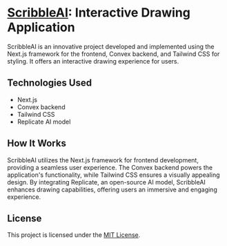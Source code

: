 # [ScribbleAI](https://scribble-ai-wzis.vercel.app): Interactive Drawing Application

ScribbleAI is an innovative project developed and implemented using the Next.js framework for the frontend, Convex backend, and Tailwind CSS for styling. It offers an interactive drawing experience for users.

## Technologies Used

- Next.js
- Convex backend
- Tailwind CSS
- Replicate AI model

## How It Works

ScribbleAI utilizes the Next.js framework for frontend development, providing a seamless user experience. The Convex backend powers the application's functionality, while Tailwind CSS ensures a visually appealing design. By integrating Replicate, an open-source AI model, ScribbleAI enhances drawing capabilities, offering users an immersive and engaging experience.

## License

This project is licensed under the [MIT License](LICENSE).
